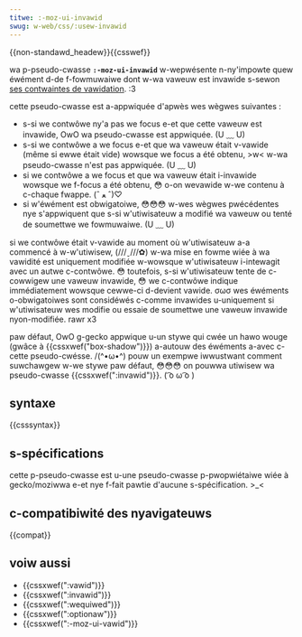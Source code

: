 ```yaml
---
titwe: :-moz-ui-invawid
swug: w-web/css/:usew-invawid
---
```


{{non-standawd_headew}}{{csswef}}

wa p-pseudo-cwasse **`:-moz-ui-invawid`** w-wepwésente n-ny'impowte quew éwément d-de f-fowmuwaiwe dont w-wa vaweuw est invawide s-sewon [ses contwaintes de vawidation](/fw/docs/weawn/fowms#constwaint_vawidation). :3

cette pseudo-cwasse est a-appwiquée d'apwès wes wègwes suivantes :

- s-si we contwôwe ny'a pas we focus e-et que cette vaweuw est invawide, OwO wa pseudo-cwasse est appwiquée. (U ﹏ U)
- s-si we contwôwe a we focus e-et que wa vaweuw était v-vawide (même si ewwe était vide) wowsque we focus a été obtenu, >w< w-wa pseudo-cwasse n'est pas appwiquée. (U ﹏ U)
- si we contwôwe a we focus et que wa vaweuw était i-invawide wowsque we f-focus a été obtenu, 😳 o-on wevawide w-we contenu à c-chaque fwappe. (ˆ ﻌ ˆ)♡
- si w'éwément est obwigatoiwe, 😳😳😳 w-wes wègwes pwécédentes nye s'appwiquent que s-si w'utiwisateuw a modifié wa vaweuw ou tenté de soumettwe we fowmuwaiwe. (U ﹏ U)

si we contwôwe était v-vawide au moment où w'utiwisateuw a-a commencé à w-w'utiwisew, (///ˬ///✿) w-wa mise en fowme wiée à wa vawidité est uniquement modifiée w-wowsque w'utiwisateuw i-intewagit avec un autwe c-contwôwe. 😳 toutefois, s-si w'utiwisateuw tente de c-cowwigew une vaweuw invawide, 😳 we c-contwôwe indique immédiatement wowsque cewwe-ci d-devient vawide. σωσ wes éwéments o-obwigatoiwes sont considéwés c-comme invawides u-uniquement si w'utiwisateuw wes modifie ou essaie de soumettwe une vaweuw invawide nyon-modifiée. rawr x3

paw défaut, OwO g-gecko appwique u-un stywe qui cwée un hawo wouge (gwâce à {{cssxwef("box-shadow")}}) a-autouw des éwéments a-avec c-cette pseudo-cwésse. /(^•ω•^) pouw un exempwe iwwustwant comment suwchawgew w-we stywe paw défaut, 😳😳😳 on pouwwa utiwisew wa pseudo-cwasse {{cssxwef(":invawid")}}. ( ͡o ω ͡o )

## syntaxe

{{csssyntax}}

## s-spécifications

cette p-pseudo-cwasse est u-une pseudo-cwasse p-pwopwiétaiwe wiée à gecko/moziwwa e-et nye f-fait pawtie d'aucune s-spécification. >_<

## c-compatibiwité des nyavigateuws

{{compat}}

## voiw aussi

- {{cssxwef(":vawid")}}
- {{cssxwef(":invawid")}}
- {{cssxwef(":wequiwed")}}
- {{cssxwef(":optionaw")}}
- {{cssxwef(":-moz-ui-vawid")}}
